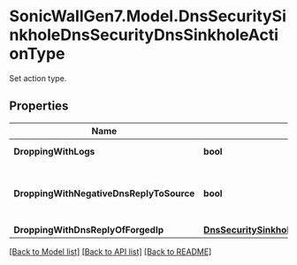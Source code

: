 # SonicWallGen7.Model.DnsSecuritySinkholeDnsSecurityDnsSinkholeActionType
Set action type.

## Properties

Name | Type | Description | Notes
------------ | ------------- | ------------- | -------------
**DroppingWithLogs** | **bool** | Dropping, with Logs | [optional] 
**DroppingWithNegativeDnsReplyToSource** | **bool** | Dropping, with negative DNS reply to Source | [optional] 
**DroppingWithDnsReplyOfForgedIp** | [**DnsSecuritySinkholeDnsSinkholeActionTypeDroppingWithDnsReplyOfForgedIpDroppingWithDnsReplyOfForgedIp**](DnsSecuritySinkholeDnsSinkholeActionTypeDroppingWithDnsReplyOfForgedIpDroppingWithDnsReplyOfForgedIp.md) |  | [optional] 

[[Back to Model list]](../README.md#documentation-for-models) [[Back to API list]](../README.md#documentation-for-api-endpoints) [[Back to README]](../README.md)

